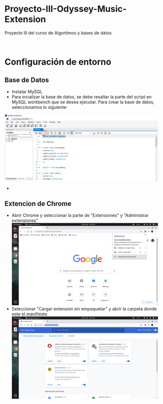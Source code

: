 # Proyecto-III-Odyssey-Music-Extension
Proyecto III del curso de Algortimos y bases de datos

<br>

# Configuración de entorno
## Base de Datos
* Instalar MySQL
* Para incializar la base de datos, se debe resaltar la parte del script en MySQL workbench que se desea ejecutar. Para crear la base de datos, seleccionamos lo siguiente:

![image](https://github.com/roy343/Proyecto-III-Odyssey-Music-Extension/blob/main/Wiki/1.PNG)

* 
## Extencion de Chrome
* Abrir Chrome y seleccionar la parte de "Extensiones" y "Administrar extensiones"
![image](https://github.com/Daval03/Project-OdisseyRadio/blob/main/Resorces/Captura%20de%20pantalla%20de%202021-01-29%2016-34-10.png)
* Seleccionar "Cargar extension sin empaquetar" y abrir la carpeta donde este el manifiesto
![image](https://github.com/Daval03/Project-OdisseyRadio/blob/main/Resorces/Captura%20de%20pantalla%20de%202021-01-29%2016-34-19.png)
